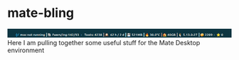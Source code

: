# mate-bling
![example-mate-panel](example-mate-panel.png)
Here I am pulling together some useful stuff for the Mate Desktop environment
